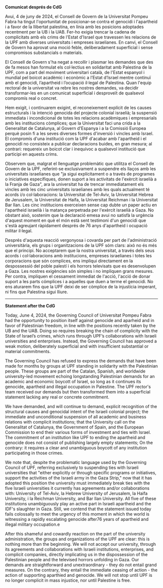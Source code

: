 **Comunicat després de CdG**

Avui, 4 de juny de 2024, el Consell de Govern de la Universitat Pompeu Fabra ha tingut l'oportunitat de posicionar-se contra el genocidi i l'apartheid i a favor de la llibertat palestina, en línia amb les posicions adoptades recentment per la UB i la UAB. Fer-ho exigia trencar la cadena de complicitats amb els crims de l'Estat d'Israel que travessen les relacions de la UPF amb diverses universitats i empreses israelianes. En canvi, el Consell de Govern ha aprovat una moció feble, deliberadament superficial i sense compromisos substancials o materials.

El Consell de Govern s'ha negat a recollir i plasmar les demandes que des de fa mesos han formulat els col·lectius en solidaritat amb Palestina de la UPF, com a part del moviment universitari català, de l'Estat espanyol i mundial pel boicot acadèmic i econòmic a l’Estat d’Israel mentre continuï amb el genocidi, l’apartheid i l’ocupació il·legal de Palestina. Quan l'equip rectoral de la universitat va rebre les nostres demandes, va decidir transformar-les en un comunicat superficial i desproveït de qualsevol compromís real o concret.

Hem exigit, i continuarem exigint, el reconeixement explícit de les causes estructurals i la intenció genocida del projecte colonial israelià; la suspensió immediata i incondicional de totes les relacions acadèmiques i empresarials amb les institucions còmplices; que la Universitat faci una crida a la Generalitat de Catalunya, al Govern d'Espanya i a la Comissió Europea perquè posin fi a les seves diverses formes d'inversió i vincles amb Israel. El compromís d'una institució com la UPF d'acabar amb l'apartheid i el genocidi no consisteix a publicar declaracions buides, en gran mesura; al contrari: requereix un boicot clar i inequívoc a qualsevol institució que participi en aquests crims.

Observem que, malgrat el llenguatge problemàtic que utilitza el Consell de Govern de la UPF, referint-se exclusivament a suspendre els llaços amb les universitats israelianes que "ja sigui explícitament o a través de programes o iniciatives específiques, donen suport a les activitats de l'exèrcit israelià a la Franja de Gaza", ara la universitat ha de trencar immediatament els vincles amb les cinc universitats israelianes amb les quals actualment té acords i/o col·laboracions: la Universitat de Tel-Aviv, la Universitat Hebrea de Jerusalem, la Universitat de Haifa, la Universitat Reichman i la Universitat Bar Ilan. Les cinc institucions exerceixen sense cap dubte un paper actiu en l'apartheid israelià i la matança perpetrada per l'exèrcit israelià a Gaza. No obstant això, sostenim que la declaració emesa avui no satisfà la urgència d'aquest moment en què el món està sent testimoni d'un genocidi que s'està agreujant ràpidament després de 76 anys d'apartheid i ocupació militar il·legal.

Després d'aquesta reacció vergonyosa i covarda per part de l'administració universitària, els grups i organitzacions de la UPF sóm clars: això no és més que el principi. No acceptarem que la nostra universitat, a través dels seus acords i col·laboracions amb institucions, empreses israelianes i totes les corporacions que són complices, ens impliqui directament en la despossessió del poble palestí i els horrors televisats que es desenvolupen a Gaza. Les nostres exigències són simples i no impliquen grans mesures. Per contra, impliquen el cessament immediat de l'acció, l'acció de donar suport a les parts cómplices i a aquelles que duen a terme  el genocidi. No ens aturarem fins que la UPF deixi de ser còmplice de la injustícia imperant, ni fins que Palestina sigui lliure.

---

**Statement after the CdG**

Today, June 4, 2024, the Governing Council of Universitat Pompeu Fabra had the opportunity to position itself against genocide and aparheid and in favor of Palestinian freedom, in line with the positions recently taken by the UB and the UAB. Doing so requires breaking the chain of complicity with the State of Israel’s crimes, which runs through UPF’s collaborations with Israeli universities and enterprises. Instead, the Governing Council has approved a weak motion, deliberately superficial and with insufficient substantial or material commitments. 

The Governing Council has refused  to  express the demands that have been made for months by groups at UPF standing in solidarity with the Palestinian people. These groups are part of the Catalan, Spanish, and worldwide university-led movement echoing longstanding Palestinian demands for an academic and economic boycott of Israel, so long as it continues its genocide, apartheid and illegal occupation in Palestine. The UPF rector's team received our demands but then transformed them into a superficial statement lacking any real or concrete commitment.

We have demanded, and will continue to demand, explicit recognition of the structural causes and genocidal intent of the Israeli colonial project; the immediate and unconditional suspension of all academic and business relations with complicit institutions; that the University call on the Generalitat of Catalunya, the Government of Spain, and the European Commission to end their various forms of investment and ties with Israel. The commitment of an institution like UPF to ending the apartheid and genocide does not consist of publishing largely empty statements; On the contrary: it requires a clear and unambiguous boycott of any institution participating in those crimes. 

We note that, despite the problematic language used by the Governing Council of UPF, referring exclusively to suspending ties with Israeli universities that "either explicitly or through specific programs or initiatives, support the activities of the Israeli army in the Gaza Strip," now that it has adopted this position the university must immediately break ties with the five Israeli universities it currently has agreements and/or collaborations with: University of Tel-Aviv, la Hebrew University of Jerusalem, la Haifa University, i la Reichman University, and Bar Ilan University. All five of these institutions unambiguously play an active part in Israeli apartheid and the IDF's slaughter in Gaza. Still, we contend that the statement issued today fails colossally to meet the urgency of this moment in which the world is witnessing a rapidly escalating genocide after76 years of apartheid and illegal military occupation.e

After this shameful and cowardly reaction on the part of the university administration, the groups and organizations of the UPF are clear: this is nothing more than the beginning. We will not accept our university, through its agreements and collaborations with Israeli institutions, enterprises, and complicit companies, directly implicating us in the dispossession of the Palestinian people and the televised horrors unfolding in Gaza. Our demands are straightforward and unextraordinary - they do not entail grand measures. On the contrary, they entail the immediate ceasing of action - the action of supporting aparthied and genocide. We will not stop until UPF is no longer complicit in mass injustice, nor until Palestine is free. 
